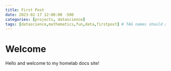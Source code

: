 ```yaml
---
title: First Post
date: 2023-02-17 12:00:00 -500
categories: [projects, datascience]
tags: [datascience,mathematics,fun,data,firstpost] # TAG names should always be lowercase
---
```


# Welcome

Hello and welcome to my homelab docs site!
